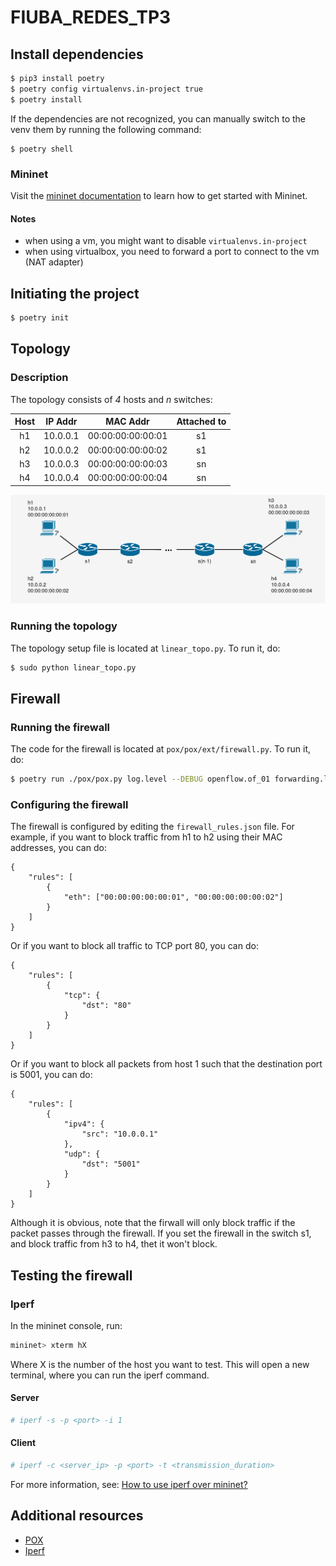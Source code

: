 # FIUBA_REDES_TP3

## Install dependencies

```bash
$ pip3 install poetry
$ poetry config virtualenvs.in-project true
$ poetry install
```

If the dependencies are not recognized, you can manually switch to the venv them by running the following command:

```
$ poetry shell
```

### Mininet

Visit the [mininet documentation](http://mininet.org/download/) to learn how to get started with Mininet.


#### Notes
- when using a vm, you might want to disable `virtualenvs.in-project`
- when using virtualbox, you need to forward a port to connect to the vm (NAT adapter)

## Initiating the project

```bash
$ poetry init
```

## Topology

### Description

The topology consists of _4_ hosts and _n_ switches:

| Host | IP Addr  |     MAC Addr      | Attached to |
| :--: | :------: | :---------------: | :---------: |
|  h1  | 10.0.0.1 | 00:00:00:00:00:01 |     s1      |
|  h2  | 10.0.0.2 | 00:00:00:00:00:02 |     s1      |
|  h3  | 10.0.0.3 | 00:00:00:00:00:03 |     sn      |
|  h4  | 10.0.0.4 | 00:00:00:00:00:04 |     sn      |

![topology](resources/topology.png)

### Running the topology

The topology setup file is located at `linear_topo.py`. To run it, do:

```bash
$ sudo python linear_topo.py
```

## Firewall

### Running the firewall

The code for the firewall is located at `pox/pox/ext/firewall.py`.
To run it, do:

```bash
$ poetry run ./pox/pox.py log.level --DEBUG openflow.of_01 forwarding.l2_learning firewall
```

### Configuring the firewall

The firewall is configured by editing the `firewall_rules.json` file.
For example, if you want to block traffic from h1 to h2 using their
MAC addresses, you can do:

```
{
    "rules": [
        {
            "eth": ["00:00:00:00:00:01", "00:00:00:00:00:02"]
        }
    ]
}
```

Or if you want to block all traffic to TCP port 80, you can do:

```
{
    "rules": [
        {
            "tcp": {
                "dst": "80"
            }
        }
    ]
}
```

Or if you want to block all packets from host 1 such that the destination
port is 5001, you can do:

```
{
    "rules": [
        {
            "ipv4": {
                "src": "10.0.0.1"
            },
            "udp": {
                "dst": "5001"
            }
        }
    ]
}
```

Although it is obvious, note that the firwall will only block traffic
if the packet passes through the firewall. If you set the firewall in
the switch s1, and block traffic from h3 to h4, thet it won't block.

## Testing the firewall

### Iperf

In the mininet console, run:

```bash
mininet> xterm hX
```

Where X is the number of the host you want to test. This will open a
new terminal, where you can run the iperf command.

#### Server

```bash
# iperf -s -p <port> -i 1
```

#### Client

```bash
# iperf -c <server_ip> -p <port> -t <transmission_duration>
```

For more information, see: [How to use iperf over mininet?](http://csie.nqu.edu.tw/smallko/sdn/iperf_mininet.htm)

## Additional resources

- [POX](https://noxrepo.github.io/pox-doc/html/)
- [Iperf](https://iperf.fr/)
